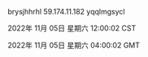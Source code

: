 brysjhhrhl 59.174.11.182 yqqlmgsycl

2022年 11月 05日 星期六 12:00:02 CST

2022年 11月 05日 星期六 04:00:02 GMT
